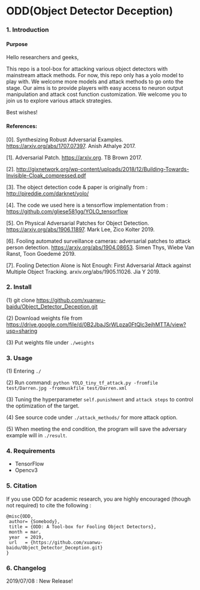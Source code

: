 # ODD(Object Detector Deception)

### 1. Introduction 

#### Purpose

Hello researchers and geeks,

This repo is a tool-box for attacking various object detectors with mainstream attack methods. For now, this repo only has a yolo model to play with. We welcome more models and attack methods to go onto the stage. Our aims is to provide players with easy access to neuron output manipulation and attack cost function customization. We welcome you to join us to explore various attack strategies.

Best wishes!

#### References:

[0]. Synthesizing Robust Adversarial Examples. https://arxiv.org/abs/1707.07397. Anish Athalye 2017.

[1]. Adversarial Patch. https://arxiv.org. TB Brown 2017.

[2]. http://gixnetwork.org/wp-content/uploads/2018/12/Building-Towards-Invisible-Cloak_compressed.pdf

[3]. The object detection code & paper is originally from : http://pjreddie.com/darknet/yolo/

[4]. The code we used here is a tensorflow implementation from : https://github.com/gliese581gg/YOLO_tensorflow

[5]. On Physical Adversarial Patches for Object Detection. https://arxiv.org/abs/1906.11897. Mark Lee, Zico Kolter 2019.

[6]. Fooling automated surveillance cameras: adversarial patches to attack person detection. https://arxiv.org/abs/1904.08653. Simen Thys, Wiebe Van Ranst, Toon Goedemé 2019.

[7]. Fooling Detection Alone is Not Enough: First Adversarial Attack against Multiple Object Tracking. arxiv.org/abs/1905.11026. Jia Y 2019.


### 2. Install

(1) git clone https://github.com/xuanwu-baidu/Object_Detector_Deception.git 

(2) Download weights file from https://drive.google.com/file/d/0B2JbaJSrWLpza0FtQlc3ejhMTTA/view?usp=sharing

(3) Put weights file under `./weights`

### 3. Usage

(1) Entering `./`

(2) Run command:
    `python YOLO_tiny_tf_attack.py -fromfile test/Darren.jpg -frommuskfile test/Darren.xml`

(3) Tuning the hyperparameter `self.punishment` and `attack steps` to control the optimization of the target.

(4) See source code under `./attack_methods/` for more attack option.

(5) When meeting the end condition, the program will save the adversary example will in `./result`.

### 4. Requirements

- TensorFlow
- Opencv3

### 5. Citation

If you use ODD for academic research, you are highly encouraged (though not required) to cite the following :

    @misc{ODD,
     author= {Somebody},
     title = {ODD: A Tool-box for Fooling Object Detectors},
     month = mar,
     year  = 2019,
     url   = {https://github.com/xuanwu-baidu/Object_Detector_Deception.git}
    }

### 6. Changelog

2019/07/08 : New Release!
